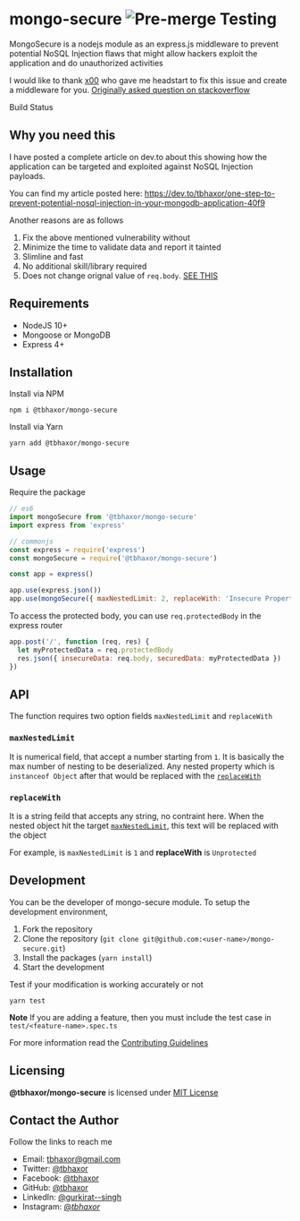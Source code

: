 # mongo-secure ![Pre-merge Testing](https://github.com/tbhaxor/mongo-secure/workflows/Pre-merge%20Testing/badge.svg)

MongoSecure is a nodejs module as an express.js middleware to prevent potential NoSQL Injection flaws that might allow hackers exploit the application and do unauthorized activities

I would like to thank [x00](https://stackoverflow.com/users/12610347/x00) who gave me headstart to fix this issue and create a middleware for you. [Originally asked question on stackoverflow](https://stackoverflow.com/questions/59394484/expressjs-set-the-depth-of-json-parsing)

Build Status

## Why you need this

I have posted a complete article on dev.to about this showing how the application can be targeted and exploited against NoSQL Injection payloads.

You can find my article posted here: https://dev.to/tbhaxor/one-step-to-prevent-potential-nosql-injection-in-your-mongodb-application-40f9

Another reasons are as follows

1. Fix the above mentioned vulnerability without
2. Minimize the time to validate data and report it tainted
3. Slimline and fast
4. No additional skill/library required
5. Does not change orignal value of `req.body`. [SEE THIS](#usage)

## Requirements

- NodeJS 10+
- Mongoose or MongoDB
- Express 4+

## Installation

Install via NPM

```
npm i @tbhaxor/mongo-secure
```

Install via Yarn

```
yarn add @tbhaxor/mongo-secure
```

## Usage

Require the package

```js
// es6
import mongoSecure from '@tbhaxor/mongo-secure'
import express from 'express'

// commonjs
const express = require('express')
const mongoSecure = require('@tbhaxor/mongo-secure')

const app = express()

app.use(express.json())
app.use(mongoSecure({ maxNestedLimit: 2, replaceWith: 'Insecure Property Detected' })) // use it after `express.json` middleware
```

To access the protected body, you can use `req.protectedBody` in the express router

```js
app.post('/', function (req, res) {
  let myProtectedData = req.protectedBody
  res.json({ insecureData: req.body, securedData: myProtectedData })
})
```

## API

The function requires two option fields `maxNestedLimit` and `replaceWith`

### `maxNestedLimit`

It is numerical field, that accept a number starting from `1`. It is basically the max number of nesting to be deserialized. Any nested property which is `instanceof Object` after that would be replaced with the [`replaceWith`](#replacewith)

### `replaceWith`

It is a string feild that accepts any string, no contraint here. When the nested object hit the target [`maxNestedLimit`](#maxnestedlimit), this text will be replaced with the object

For example, is `maxNestedLimit` is `1` and **replaceWith** is `Unprotected`

## Development

You can be the developer of mongo-secure module. To setup the development environment,

1. Fork the repository
2. Clone the repository (`git clone git@github.com:<user-name>/mongo-secure.git`)
3. Install the packages (`yarn install`)
4. Start the development

Test if your modification is working accurately or not

```
yarn test
```

**Note** If you are adding a feature, then you must include the test case in `test/<feature-name>.spec.ts`

For more information read the [Contributing Guidelines](https://github.com/tbhaxor/mongo-secure/blob/main/CONTRIBUTING.md)

## Licensing

**@tbhaxor/mongo-secure** is licensed under [MIT License](https://github.com/tbhaxor/mongo-secure/blob/main/LICENSE)

## Contact the Author

Follow the links to reach me

- Email: tbhaxor@gmail.com
- Twitter: [@tbhaxor](https://twitter.com/tbhaxor)
- Facebook: [@tbhaxor](https://fb.com/tbhaxor)
- GitHub: [@tbhaxor](https://github.com/tbhaxor)
- LinkedIn: [@gurkirat--singh](https://www.linkedin.com/in/gurkirat--singh)
- Instagram: [@_tbhaxor_](https://instagram.com/_tbhaxor_)
